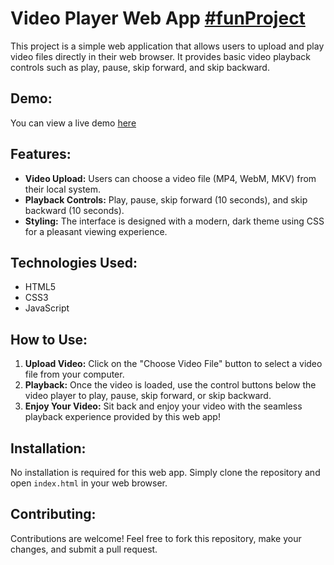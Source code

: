 # Video Player Web App [#funProject](#)

This project is a simple web application that allows users to upload and play video files directly in their web browser. It provides basic video playback controls such as play, pause, skip forward, and skip backward.

## Demo:

You can view a live demo [here](https://konprtk.me/videoPlayerWebApp/)

## Features:

- **Video Upload:** Users can choose a video file (MP4, WebM, MKV) from their local system.
- **Playback Controls:** Play, pause, skip forward (10 seconds), and skip backward (10 seconds).
- **Styling:** The interface is designed with a modern, dark theme using CSS for a pleasant viewing experience.

## Technologies Used:

- HTML5
- CSS3
- JavaScript

## How to Use:

1. **Upload Video:** Click on the "Choose Video File" button to select a video file from your computer.
2. **Playback:** Once the video is loaded, use the control buttons below the video player to play, pause, skip forward, or skip backward.
3. **Enjoy Your Video:** Sit back and enjoy your video with the seamless playback experience provided by this web app!

## Installation:

No installation is required for this web app. Simply clone the repository and open `index.html` in your web browser.

## Contributing:

Contributions are welcome! Feel free to fork this repository, make your changes, and submit a pull request.
